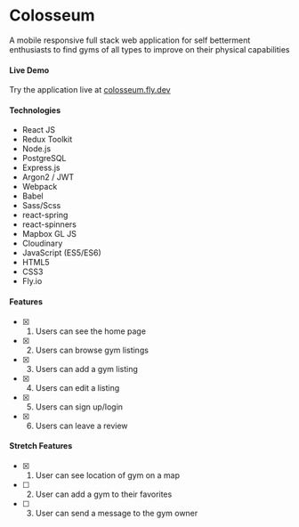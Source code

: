 # Colosseum
A mobile responsive full stack web application for self betterment enthusiasts to find gyms of all types to improve on their physical capabilities

#### Live Demo
Try the application live at [colosseum.fly.dev](https://colosseum.fly.dev)

#### Technologies
* React JS
* Redux Toolkit
* Node.js
* PostgreSQL
* Express.js
* Argon2 / JWT
* Webpack
* Babel
* Sass/Scss
* react-spring
* react-spinners
* Mapbox GL JS
* Cloudinary
* JavaScript (ES5/ES6)
* HTML5
* CSS3
* Fly.io

#### Features
- [x] 1. Users can see the home page
- [x] 2. Users can browse gym listings
- [x] 3. Users can add a gym listing
- [x] 4. Users can edit a listing
- [x] 5. Users can sign up/login
- [x] 6. Users can leave a review

#### Stretch Features
- [x] 1. User can see location of gym on a map
- [ ] 2. User can add a gym to their favorites
- [ ] 3. User can send a message to the gym owner
